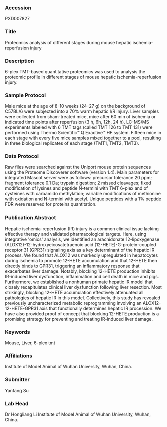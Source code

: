 ### Accession
PXD007827

### Title
Proteomics analysis of different stages during mouse hepatic ischemia-reperfusion injury

### Description
6-plex TMT-based quantitative proteomics was used to analysis the proteomic profile in different stages of mouse hepatic ischemia-reperfusion injury.

### Sample Protocol
Male mice at the age of 8-10 weeks (24–27 g) on the background of C57BL/6 were subjected into a 70% warm hepatic I/R injury. Liver samples were collected from sham-treated mice, mice after 60 min of ischemia or indicated time points after reperfusion (3 h, 6h, 12h, 24 h). LC-MS/MS experiments labeled with 6 TMT tags (called TMT 126 to TMT 131) were performed using Thermo Scientific™ Q Exactive™ HF system. Fifteen mice in each stage with every five mice samples mixed together to a pool, resulting in three biological replicates of each stage (TMT1, TMT2, TMT3).

### Data Protocol
Raw files were searched against the Uniport mouse protein sequences using the Proteome Discoverer software (version 1.4). Main parameters for integrated Mascot server were as follows: precursor tolerance 20 ppm; fragment tolerance 0.1 Da; trypsin digestion; 2 missed cleavages; fixed modification of lysines and peptide N-termini with TMT 6-plex and of cysteines with carbamido methylation; variable modifications of methionine with oxidation and N-termini with acetyl. Unique peptides with a 1% peptide FDR were reserved for proteins quantitation.

### Publication Abstract
Hepatic ischemia-reperfusion (IR) injury is a common clinical issue lacking effective therapy and validated pharmacological targets. Here, using integrative 'omics' analysis, we identified an arachidonate 12-lipoxygenase (ALOX12)-12-hydroxyeicosatetraenoic acid (12-HETE)-G-protein-coupled receptor 31 (GPR31) signaling axis as a key determinant of the hepatic IR process. We found that ALOX12 was markedly upregulated in hepatocytes during ischemia to promote 12-HETE accumulation and that 12-HETE then directly binds to GPR31, triggering an inflammatory response that exacerbates liver damage. Notably, blocking 12-HETE production inhibits IR-induced liver dysfunction, inflammation and cell death in mice and pigs. Furthermore, we established a nonhuman primate hepatic IR model that closely recapitulates clinical liver dysfunction following liver resection. Most strikingly, blocking 12-HETE accumulation effectively attenuated all pathologies of hepatic IR in this model. Collectively, this study has revealed previously uncharacterized metabolic reprogramming involving an ALOX12-12-HETE-GPR31 axis that functionally determines hepatic IR procession. We have also provided proof of concept that blocking 12-HETE production is a promising strategy for preventing and treating IR-induced liver damage.

### Keywords
Mouse, Liver, 6-plex tmt

### Affiliations
Institute of Model Animal of Wuhan University, Wuhan, China.

### Submitter
Yanfang Su

### Lab Head
Dr Hongliang Li
Institute of Model Animal of Wuhan University, Wuhan, China.


